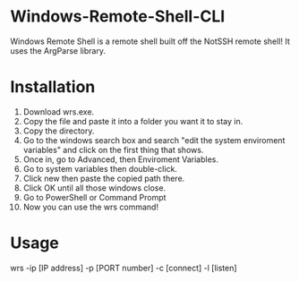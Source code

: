 # Windows-Remote-Shell-CLI
Windows Remote Shell is a remote shell built off the NotSSH remote shell! It uses the ArgParse library.

# Installation
1. Download wrs.exe.
2. Copy the file and paste it into a folder you want it to stay in.
3. Copy the directory.
4. Go to the windows search box and search "edit the system enviroment variables" and click on the first thing that shows.
5. Once in, go to Advanced, then Enviroment Variables.
6. Go to system variables then double-click.
7. Click new then paste the copied path there.
8. Click OK until all those windows close.
9. Go to PowerShell or Command Prompt
10. Now you can use the wrs command!

# Usage
wrs -ip [IP address] -p [PORT number] -c [connect] -l [listen]
